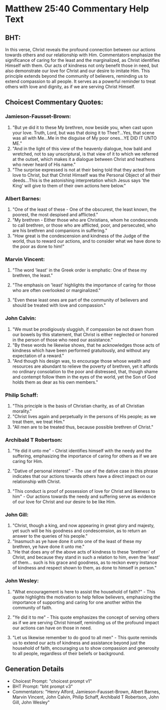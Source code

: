 # Matthew 25:40 Commentary Help Text

## BHT:
In this verse, Christ reveals the profound connection between our actions towards others and our relationship with Him. Commentators emphasize the significance of caring for the least and the marginalized, as Christ identifies Himself with them. Our acts of kindness not only benefit those in need, but also demonstrate our love for Christ and our desire to imitate Him. This principle extends beyond the community of believers, reminding us to extend compassion to all people. It serves as a powerful reminder to treat others with love and dignity, as if we are serving Christ Himself.

## Choicest Commentary Quotes:
### Jamieson-Fausset-Brown:
1. "But ye did it to these My brethren, now beside you, when cast upon your love. Truth, Lord, but was that doing it to Thee?...Yes, that scene was all with Me...Me in the disguise of My poor ones...YE DID IT UNTO ME."
2. "And in the light of this view of the heavenly dialogue, how bald and wretched, not to say unscriptural, is that view of it to which we referred at the outset, which makes it a dialogue between Christ and heathens who never heard of His name."
3. "The surprise expressed is not at their being told that they acted from love to Christ, but that Christ Himself was the Personal Object of all their deeds...This is the astonishing interpretation which Jesus says 'the King' will give to them of their own actions here below."

### Albert Barnes:
1. "One of the least of these - One of the obscurest, the least known, the poorest, the most despised and afflicted."
2. "My brethren - Either those who are Christians, whom he condescends to call brethren, or those who are afflicted, poor, and persecuted, who are his brethren and companions in suffering."
3. "How great is the condescension and kindness of the Judge of the world, thus to reward our actions, and to consider what we have done to the poor as done to him!"

### Marvin Vincent:
1. "The word 'least' in the Greek order is emphatic: One of these my brethren, the least." 

2. "The emphasis on 'least' highlights the importance of caring for those who are often overlooked or marginalized." 

3. "Even these least ones are part of the community of believers and should be treated with love and compassion."

### John Calvin:
1. "We must be prodigiously sluggish, if compassion be not drawn from our bowels by this statement, that Christ is either neglected or honored in the person of those who need our assistance."
2. "By these words he likewise shows, that he acknowledges those acts of kindness which have been performed gratuitously, and without any expectation of a reward."
3. "And though his design was, to encourage those whose wealth and resources are abundant to relieve the poverty of brethren, yet it affords no ordinary consolation to the poor and distressed, that, though shame and contempt follow them in the eyes of the world, yet the Son of God holds them as dear as his own members."

### Philip Schaff:
1. "This principle is the basis of Christian charity, as of all Christian morality."
2. "Christ lives again and perpetually in the persons of His people; as we treat them, we treat Him."
3. "All men are to be treated thus, because possible brethren of Christ."

### Archibald T Robertson:
1. "Ye did it unto me" - Christ identifies himself with the needy and the suffering, emphasizing the importance of caring for others as if we are caring for Him.

2. "Dative of personal interest" - The use of the dative case in this phrase indicates that our actions towards others have a direct impact on our relationship with Christ.

3. "This conduct is proof of possession of love for Christ and likeness to him" - Our actions towards the needy and suffering serve as evidence of our love for Christ and our desire to be like Him.

### John Gill:
1. "Christ, though a king, and now appearing in great glory and majesty, yet such will be his goodness and condescension, as to return an answer to the queries of his people."
2. "Inasmuch as ye have done it unto one of the least of these my brethren, ye have done it unto me."
3. "He that does any of the above acts of kindness to these 'brethren' of Christ, and because they stand in such a relation to him, even the 'least' of them... such is his grace and goodness, as to reckon every instance of kindness and respect shown to them, as done to himself in person."

### John Wesley:
1. "What encouragement is here to assist the household of faith?" - This quote highlights the motivation to help fellow believers, emphasizing the importance of supporting and caring for one another within the community of faith.

2. "Ye did it to me" - This quote emphasizes the concept of serving others as if we are serving Christ himself, reminding us of the profound impact our actions can have on those in need.

3. "Let us likewise remember to do good to all men" - This quote reminds us to extend our acts of kindness and assistance beyond just the household of faith, encouraging us to show compassion and generosity to all people, regardless of their beliefs or background.


## Generation Details
- Choicest Prompt: "choicest prompt v1"
- BHT Prompt: "bht prompt v3"
- Commentators: "Henry Alford, Jamieson-Fausset-Brown, Albert Barnes, Marvin Vincent, John Calvin, Philip Schaff, Archibald T Robertson, John Gill, John Wesley"
